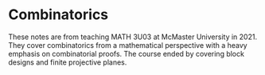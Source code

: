 # Combinatorics

These notes are from teaching MATH 3U03 at McMaster University in 2021. They cover combinatorics from a mathematical perspective with a heavy emphasis on combinatorial proofs. The course ended by covering block designs and finite projective planes.
